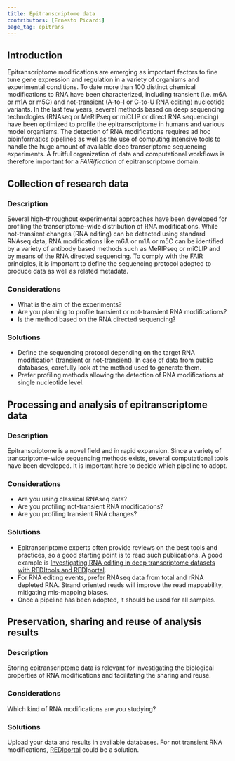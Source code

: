 ```yaml
---
title: Epitranscriptome data
contributors: [Ernesto Picardi]
page_tag: epitrans
---
```


## Introduction
Epitranscriptome modifications are emerging as important factors to fine tune gene expression and regulation in a variety of organisms and experimental conditions. To date more than 100 distinct chemical modifications to RNA have been characterized, including transient (i.e. m6A or m1A or m5C) and not-transient (A-to-I or C-to-U RNA editing) nucleotide variants. In the last few years, several methods based on deep sequencing technologies (RNAseq or MeRIPseq or miCLIP or direct RNA sequencing) have been optimized to profile the epitranscriptome in humans and various model organisms. The detection of RNA modifications requires ad hoc bioinformatics pipelines as well as the use of computing intensive tools to handle the huge amount of available deep transcriptome sequencing experiments. A fruitful organization of data and computational workflows is therefore important for a *FAIRification* of epitranscriptome domain.

## Collection of research data
 
### Description
Several high-throughput experimental approaches have been developed for profiling the transcriptome-wide distribution of RNA modifications. While not-transient changes (RNA editing) can be detected using standard RNAseq data, RNA modifications like m6A or m1A or m5C can be identified by a variety of antibody based methods such as MeRIPseq or miCLIP and by means of the RNA directed sequencing. To comply with the FAIR principles, it is important to define the sequencing protocol adopted to produce data as well as related metadata. 

### Considerations
- What is the aim of the experiments? 
- Are you planning to profile transient or not-transient RNA modifications?
- Is the method based on the RNA directed sequencing?

### Solutions
- Define the sequencing protocol depending on the target RNA modification (transient or not-transient). In case of data from public databases, carefully look at the method used to generate them.
- Prefer profiling methods allowing the detection of RNA modifications at single nucleotide level.

## Processing and analysis of epitranscriptome data

### Description
Epitranscriptome is a novel field and in rapid expansion. Since a variety of transcriptome-wide sequencing methods exists, several computational tools have been developed. It is important here to decide which pipeline to adopt.

### Considerations
- Are you using classical RNAseq data?
- Are you profiling not-transient RNA modifications?
- Are you profiling transient RNA changes?

### Solutions
- Epitranscriptome experts often provide reviews on the best tools and practices, so a good starting point is to read such publications. A good example is [Investigating RNA editing in deep transcriptome datasets with REDItools and REDIportal](https://www.nature.com/articles/s41596-019-0279-7).
- For RNA editing events, prefer RNAseq data from total and rRNA depleted RNA. Strand oriented reads will improve the read mappability, mitigating mis-mapping biases.
- Once a pipeline has been adopted, it should be used for all samples.

## Preservation, sharing and reuse of analysis results

### Description
Storing epitranscriptome data is relevant for investigating the biological properties of RNA modifications and facilitating the sharing and reuse.

### Considerations
Which kind of RNA modifications are you studying?

### Solutions
Upload your data and results in available databases. For not transient RNA modifications, [REDIportal](http://srv00.recas.ba.infn.it/atlas/) could be a solution.

